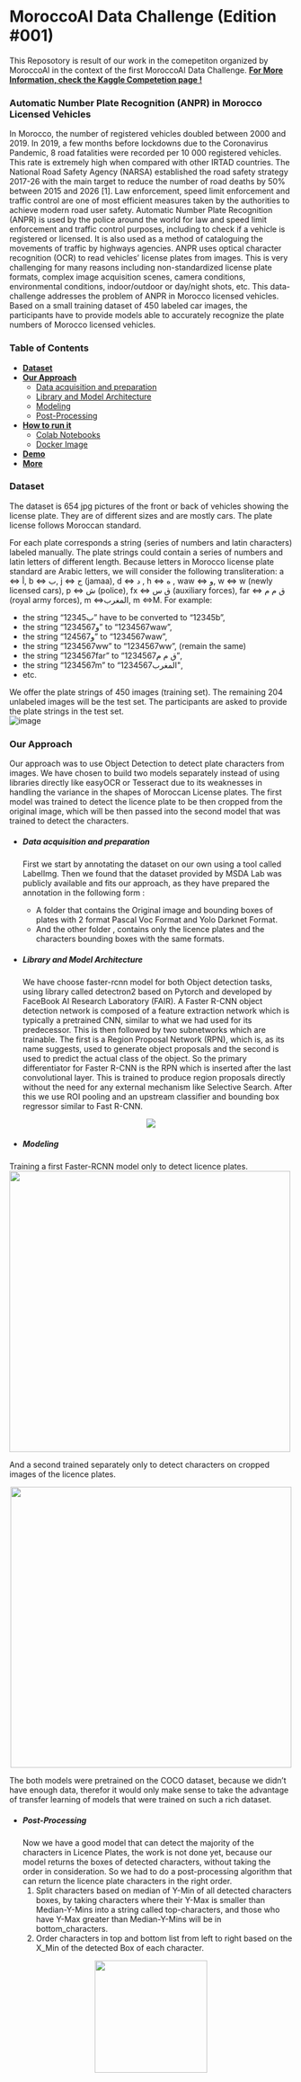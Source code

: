 # MoroccoAI Data Challenge (Edition #001)
This Reposotory is result of our work in the comepetiton organized by MoroccoAI in the context of the first MoroccoAI Data Challenge. 
**[For More Information, check the Kaggle Competetion page !](https://www.kaggle.com/c/moroccoai-data-challenge-edition-001)**
### Automatic Number Plate Recognition (ANPR) in Morocco Licensed Vehicles
In Morocco, the number of registered vehicles doubled between 2000 and 2019. In 2019, a few months before lockdowns due to the Coronavirus Pandemic, 8 road fatalities were recorded per 10 000 registered vehicles. This rate is extremely high when compared with other IRTAD countries. The National Road Safety Agency (NARSA) established the road safety strategy 2017-26 with the main target to reduce the number of road deaths by 50% between 2015 and 2026 [1].
Law enforcement, speed limit enforcement and traffic control are one of most efficient measures taken by the authorities to achieve modern road user safety. Automatic Number Plate Recognition (ANPR) is used by the police around the world for law and speed limit enforcement and traffic control purposes, including to check if a vehicle is registered or licensed. It is also used as a method of cataloguing the movements of traffic by highways agencies. ANPR uses optical character recognition (OCR) to read vehicles’ license plates from images. This is very challenging for many reasons including non-standardized license plate formats, complex image acquisition scenes, camera conditions, environmental conditions, indoor/outdoor or day/night shots, etc.
This data-challenge addresses the problem of ANPR in Morocco licensed vehicles. Based on a small training dataset of 450 labeled car images, the participants have to provide models able to accurately recognize the plate numbers of Morocco licensed vehicles.

### Table of Contents
- [**Dataset**](#dataset)
- [**Our Approach**](#our-approach)
    - [Data acquisition and preparation](#data-acquisition-and-preparation)
    - [Library and Model Architecture](#library-and-model-architecture)
    - [Modeling](#modeling)
    - [Post-Processing](#post-processing)
- [**How to run it**](https://platerecognizer.com/stream/?utm_source=github&utm_medium=website)
    - [Colab Notebooks](#blurring-license-plates-and-redaction) 
    - [Docker Image](#blurring-license-plates-and-redaction) 
- [**Demo**](#automatic-image-transfer)
- [**More**](#code-samples)

### Dataset
The dataset is 654 jpg pictures of the front or back of vehicles showing the license plate. They are of different sizes and are mostly cars. The plate license follows Moroccan standard.

For each plate corresponds a string (series of numbers and latin characters) labeled manually. The plate strings could contain a series of numbers and latin letters of different length. Because letters in Morocco license plate standard are Arabic letters, we will consider the following transliteration: a <=> أ, b <=> ب, j <=> ج (jamaa), d <=> د , h <=> ه , waw <=> و, w <=> w (newly licensed cars), p <=> ش (police), fx <=> ق س (auxiliary forces), far <=> ق م م (royal army forces), m <=>المغرب, m <=>M. For example:

- the string “123ب45” have to be converted to “12345b”,
- the string “123و4567” to “1234567waw”,
- the string “12و4567” to “1234567waw”,
- the string “1234567ww” to “1234567ww”, (remain the same)
- the string “1234567far” to “1234567ق م م”,
- the string “1234567m” to “1234567المغرب",
- etc.

We offer the plate strings of 450 images (training set). The remaining 204 unlabeled images will be the test set. The participants are asked to provide the plate strings in the test set.
<br>
![image](https://i.ibb.co/xJs0S0p/imgonline-com-ua-twotoone-Dj-IGel2-QUEVg.jpg)

### Our Approach
Our approach was to use Object Detection to detect plate characters from images. We have chosen to build two models separately instead of using libraries directly like easyOCR or Tesseract due to its weaknesses in handling the variance in the shapes of Moroccan License plates.
The first model was trained to detect the licence plate to be then cropped from the original image, which will be then passed into the second model that was trained to detect the characters.

- ##### Data acquisition and preparation
    First we start by annotating the dataset on our own using a tool called LabelImg.
    Then we found that the dataset provided by MSDA Lab was publicly available and fits our approach, as they have prepared the annotation in the following form :
    - A folder that contains the Original image and bounding boxes of plates with 2 format Pascal Voc Format and Yolo Darknet Format.
    - And the other folder , contains only the licence plates and the characters bounding boxes with the same formats.

- ##### Library and Model Architecture
    
    We have choose faster-rcnn model for both Object detection tasks, using library called detectron2 based on Pytorch and developed by FaceBook AI Research Laboratory (FAIR).
    A Faster R-CNN object detection network is composed of a feature extraction network which is typically a pretrained CNN, similar to what we had used for its predecessor. This is then followed by two subnetworks which are trainable. The first is a Region Proposal Network (RPN), which is, as its name suggests, used to generate object proposals and the second is used to predict the actual class of the object. So the primary differentiator for Faster R-CNN is the RPN which is inserted after the last convolutional layer. This is trained to produce region proposals directly without the need for any external mechanism like Selective Search. After this we use ROI pooling and an upstream classifier and bounding box regressor similar to Fast R-CNN.
    
<p align="center">  
    <img src="https://www.saagie.com/wp-content/uploads/2017/11/h8Ifk0P.png"/>
    </p>
    
- ##### Modeling
Training a first Faster-RCNN model only to detect licence plates. 
<img src="https://i.ibb.co/xzfRFdN/Screenshot-2021-12-24-at-18-57-17.png" width="500"/>


 And a second trained separately only to detect characters on cropped images of the licence plates.
 
<p align="center">    
<img src="https://i.ibb.co/58xJP0K/Screenshot-2021-12-24-at-18-57-28.png" width="500"/>
</p>	

The both models were pretrained on the COCO dataset, because we didn’t have enough data, therefor it would only make sense to take the advantage of transfer learning of models that were trained on such a rich dataset.

- ##### Post-Processing
    Now we have a good model that can detect the majority of the characters in Licence Plates, the work is not done yet, because our model returns the boxes of detected characters, without taking the order in consideration. So we had to do a post-processing algorithm that can return the licence plate characters in the right order.
    1. Split characters based on median of Y-Min of all detected characters boxes, by taking characters where their Y-Max is smaller than Median-Y-Mins into a string called top-characters, and those who have Y-Max greater than Median-Y-Mins will be in bottom_characters.
    2. Order characters in top and bottom list from left to right based on the X_Min of the detected Box of each character.
<p align="center">    
<img src="https://i.ibb.co/vxNZdR9/Screenshot-2021-12-24-at-18-59-43.png" width="200"/>
</p>
